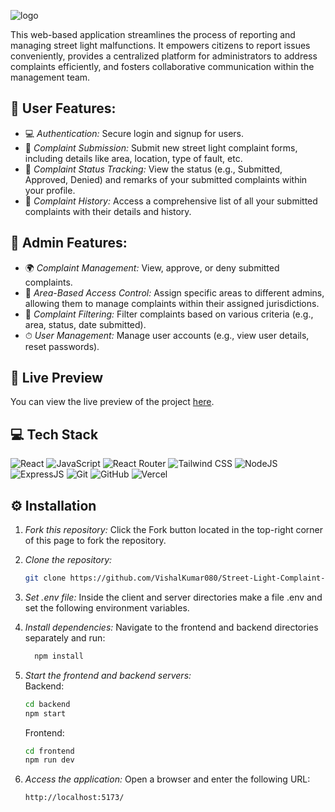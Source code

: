 ![logo](![logo](https://raw.githubusercontent.com/VishalKumar080/Street-Light-Complaint-System/main/frontend/public/assets/slcs_logo.png)
)

This web-based application streamlines the process of reporting and managing street light malfunctions. It empowers citizens to report issues conveniently, 
provides a centralized platform for administrators to address complaints efficiently, and fosters collaborative communication within the management team.

## 🔮 User Features:

-   💻 *Authentication:* Secure login and signup for users.
-   📁 *Complaint Submission:* Submit new street light complaint forms, including details like area, location, type of fault, etc.
-   💾 *Complaint Status Tracking:* View the status (e.g., Submitted, Approved, Denied) and remarks of your submitted complaints within your profile.
-   🚀 *Complaint History:* Access a comprehensive list of all your submitted complaints with their details and history.

## 👥 Admin Features:
-   🌍 *Complaint Management:* View, approve, or deny submitted complaints.
-   🌈 *Area-Based Access Control:* Assign specific areas to different admins, allowing them to manage complaints within their assigned jurisdictions.
-   🚀 *Complaint Filtering:* Filter complaints based on various criteria (e.g., area, status, date submitted).
-   ⏱ *User Management:* Manage user accounts (e.g., view user details, reset passwords).

## 🚀 Live Preview

You can view the live preview of the project [here](https://slcms.vercel.app/).

## 💻 Tech Stack

![React](https://img.shields.io/badge/React-20232A?style=for-the-badge&logo=react&logoColor=61DAFB)
![JavaScript](https://img.shields.io/badge/JavaScript-007ACC?style=for-the-badge&logo=javascript&logoColor=white)
![React Router](https://img.shields.io/badge/React_Router-CA4245?style=for-the-badge&logo=react-router&logoColor=white)
![Tailwind CSS](https://img.shields.io/badge/Tailwind_CSS-38B2AC?style=for-the-badge&logo=tailwind-css&logoColor=white)
![NodeJS](https://img.shields.io/badge/Node.js-43853D?style=for-the-badge&logo=node.js&logoColor=white)
![ExpressJS](https://img.shields.io/badge/Express.js-404D59?style=for-the-badge)
![Git](https://img.shields.io/badge/GIT-E44C30?style=for-the-badge&logo=git&logoColor=white)
![GitHub](https://img.shields.io/badge/GitHub-100000?style=for-the-badge&logo=github&logoColor=white)
![Vercel](https://img.shields.io/badge/Vercel-000000?style=for-the-badge&logo=vercel&logoColor=white)

## ⚙ Installation

1. *Fork this repository:* Click the Fork button located in the top-right corner of this page to fork the repository.
2. *Clone the repository:*
    ```bash
    git clone https://github.com/VishalKumar080/Street-Light-Complaint-System.git
    ```
    
3. *Set .env file:*
   Inside the client and server directories make a file .env and set the following environment variables.
    

4. *Install dependencies:*
   Navigate to the frontend and backend directories separately and run:
   ``` bash
     npm install
   ```
    
5. *Start the frontend and backend servers:*  
    Backend:
    ```bash
    cd backend
    npm start
    ```
   
   Frontend:
    ```bash
    cd frontend
    npm run dev
    ```
    
7. *Access the application:*
   Open a browser and enter the following URL:
    ```bash
    http://localhost:5173/
    ```
    

